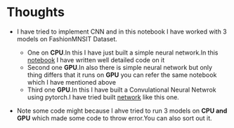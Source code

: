 # Thoughts 
* I have tried to implement CNN and in this notebook I have worked with 3 models on FashionMNSIT Dataset.
  * One on **CPU**.In this I have just built a simple neural network.In this [notebook](https://github.com/AkarshanGupta/Binary-and-Multiclass) I have written well detailed code on it
  * Second one **GPU**.In also there is simple neural network but only thing differs that it runs on **GPU** you can refer the same notebook which I have mentioned above
  * Third one **GPU**.In this I have built a Convulational Neural Netwrok using pytorch.I have tried built [network](https://poloclub.github.io/cnn-explainer/) like this one.

* Note some code might because I ahve tried to run 3 models on **CPU and GPU** which made some code to throw error.You can also sort out it.

